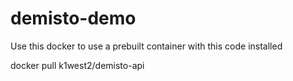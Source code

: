 # demisto-demo 

Use this docker to use a prebuilt container with this code installed


docker pull k1west2/demisto-api

